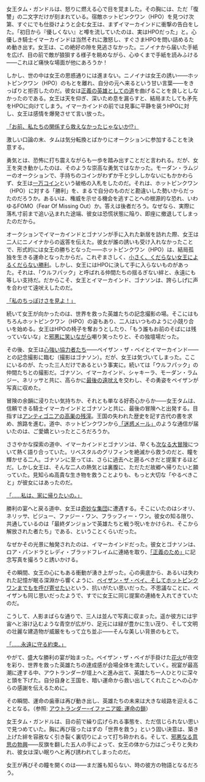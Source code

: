 <!-- title: タム・ガンドル -->
<!-- status: 生存 -->

女王タム・ガンドルは、怒りに燃える心で目を覚ました。その胸には、ただ「復讐」の二文字だけが刻まれている。宿敵ホットピンクワン（HPO）を見つけ次第、すぐにでも仕掛けようと企む女王は、まずイマーカインドに衝撃の告白をした。「初日から『優しくない』と噂を流していたのは、実はHPOだった」と。心優しき騎士イマーカインドは当然それに激怒し、すぐさまHPOを問い詰めるため動き出す。女王は、この絶好の隙を見逃さなかった。ニノイナから届いた手紙を広げ、目の前で敵が狼狽する様子を眺めながら、心ゆくまで手紙を読みふける――これほど痛快な場面が他にあろうか！

しかし、世の中は女王の思惑通りには進まない。ニノイナは女王の誘い――ホットピンクワン（HPO）のもとを離れ、自分の元へ来るという甘い言葉――をきっぱりと拒否したのだ。彼女は[正義の英雄としての道](https://youtu.be/II40tjM-mxg?t=296)を曲げることを良しとしなかったのである。女王は天を仰ぎ、深いため息を漏らすと、結局またしても矛先をHPOに向けてしまう。イマーカインドの前では見事に平静を装うHPOに対し、女王は感情を爆発させて言い放った。

[「お前、私たちの関係すら救えなかったじゃないか!?」](#embed:https://youtu.be/II40tjM-mxg?t=342)

激しい口論の末、タムは気分転換とばかりにオークションに参加することを決意する。

勇気とは、恐怖に打ち震えながらも一歩を踏み出すことだと言われる。だが、女王を突き動かしたのは、そのような崇高な勇気ではなかった。モーダン・ラムジーのオークションで、手持ちのコインがわずか千と少ししかないにもかかわらず、女王は[一万コイン](https://youtu.be/II40tjM-mxg?t=785)という破格の入札をしたのだ。それは、ホットピンクワン（HPO）に対する「勝利」を、まるで自分のものだと勘違いした勢いからだったのだろうか。あるいは、権威を示せる機会を逃すことへの根源的な恐れ、いわゆるFOMO（Fear Of Missing Out）か。答えは後者だろう。なぜなら、実際に落札寸前まで追い込まれた途端、彼女は恐慌状態に陥り、即座に撤退してしまったのだから。

オークションでイマーカインドとゴナソンが手に入れた新居を訪れた際、女王は二人にニノイナからの返答を伝えた。彼女が誰の誘いも受け入れなかったことで、形式的には女王の勝ちとなった――ホットピンクワン（HPO）は、結局孤独を生きる運命となったからだ。これぞまさしく、[小さく、くだらない女王によるくだらない勝利](https://youtu.be/II40tjM-mxg?t=1052)。しかし、女王にはHPOに決して手に入らないものがあった。それは、「ウルフパック」と呼ばれる仲間たちの揺るぎない絆と、永遠にも等しい支持だ。だからこそ、女王とイマーカインド、ゴナソンは、誇らしげに声を合わせて遠吠えしたのだ。

[「私のちっぽけさを見よ！」](#embed:https://youtu.be/II40tjM-mxg?t=1261)

続いて女王が向かったのは、世界を救った英雄たちの記念撮影の場。そこにはもちろんホットピンクワン（HPO）の姿もあり、二人はいつものように小競り合いを始める。女王はHPOの椅子を奪おうとしたり、「もう誰もお前のそばには残っていないな」と[邪悪に笑いながら](https://youtu.be/II40tjM-mxg?t=1446)嘲り笑ったりと、その独壇場だった。

その後、女王は[心強い協力者たち](https://youtu.be/II40tjM-mxg?t=1774)――ペイザン・ザ・ベイとイマーカインド――との記念撮影に臨む（撮影はゴナソン）。だが、女王は気づいてしまった。ここにいるのが、たった三人だけであるという事実に。続いては「ウルフパック」の仲間たちとの撮影だ。ゴナソン、イマーカインド、シャキーラ、モーダン・ラムジー、ネリッサと共に、高らかに[最後の遠吠え](https://youtu.be/II40tjM-mxg?t=2252)を交わし、その勇姿をペイザンが写真に収めた。

冒険の余韻に浸りたい気持ちか、それとも単なる好奇心からか――女王タムは、信頼できる騎士イマーカインドとゴナソンと共に、最後の冒険へと出発する。目指すは[アンティゴニアの高巣の残滓](https://youtu.be/II40tjM-mxg?t=2481)。王国の失われた歴史を記す古代の書を求め、旅路を進む。道中、ホットピンクワンから[「迷惑メール」](https://youtu.be/II40tjM-mxg?t=2587)のような通信が届いたのは、ご愛嬌といったところだろうか。

ささやかな探索の道中、イマーカインドとゴナソンは、早くも[次なる大冒険](https://youtu.be/II40tjM-mxg?t=2760)について熱く語り合っていた。リベスタルのグリフィンを絶滅から救うのだと、瞳を輝かせる二人。ゴナソンに至っては、さらに過去へと遡るべきだと提案するほどだ。しかし女王は、そんな二人の熱気とは裏腹に、ただただ故郷へ帰りたいと願っていた。見知らぬ高貴な生き物を救うことよりも、もっと大切な「やるべきこと」が彼女にはあったのだ。

[「……私は、家に帰りたいの。」](#embed:https://youtu.be/II40tjM-mxg?t=2810)

勝利の宴へと戻る道中、女王は[奇妙な集団](https://youtu.be/II40tjM-mxg?t=3089)に遭遇する。そこにいたのはシオリ、ネリッサ、ビジュー、ファジー・ワン、フラッフィー・ワン。彼女の知る限り、共通しているのは「最終ダンジョンで英雄たちと戦う呪いをかけられ、そこから解放された者たち」である、ということくらいだった。

なぜかその光景に触発されたのは、イマーカインドだった。彼女とゴナソンは、ロア・パンドラとレディ・ブラッドフレイムに連絡を取り、[「正義のため」](https://youtu.be/II40tjM-mxg?t=3170)に記念写真を撮ろうと誘いかける。

その瞬間、女王の心にもある衝動が湧き上がった。心の奥底から、あるいは失われた記憶が眠る深淵から響くように、[ペイザン・ザ・ベイ、そしてホットピンクワンまでもを呼び寄せたい](https://youtu.be/II40tjM-mxg?t=3218)という、抗いがたい思いだった。不思議なことに、ペイザンも同じ思いだったようで、すでに女王に同じ提案の連絡を入れてきていたのだ。

こうして、人影まばらな通りで、三人は並んで写真に収まった。遥か彼方には宇宙へと溶け込むような青空が広がり、足元には緑が豊かに生い茂り、そして文明の壮麗な建造物が威厳をもって立ち並ぶ――そんな美しい背景のもとで。

[「……永遠に守る約束。」](#embed:https://youtu.be/II40tjM-mxg?t=3460)

やがて、盛大な勝利の宴が始まった。ペイザン・ザ・ベイが手掛けた[花火](https://youtu.be/II40tjM-mxg?t=3675)が夜空を彩り、世界を救った英雄たちの達成感が会場全体を満たしていく。祝宴が最高潮に達する中、アウトランダーが壇上へと進み出て、英雄たち一人ひとりに深々と頭を下げた。自分自身と王国を、暗い運命から救い出してくれたことへの心からの感謝を伝えるために。

その瞬間、運命の歯車は再び動き出し、英雄たちの未来は大きな岐路を迎えることとなる。（参照: [アウトランダー–イファニア姫: 運命の鎖](#edge:iphania-outlander)）

女王タム・ガンドルは、目の前で繰り広げられる事態を、ただ信じられない思いで見つめていた。胸に再び宿ったはずの「世界を救う」という固い決意は、築き上げた絆を容赦なく引き裂く裏切りによって打ち砕かれる。そして、[邪悪なる意思の勃興](https://youtu.be/II40tjM-mxg?t=4199)――反旗を翻した五人の手によって、女王の体から力はごっそりと失われ、彼女は深い眠りへと再び誘われてしまったのだ。

女王が再びその瞳を開くのは――まだ誰も知らない、時の彼方の物語となるだろう。
